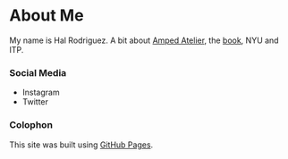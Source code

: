 # About Me
My name is Hal Rodriguez. A bit about [Amped Atelier](https://www.ampedatelier.com), the [book](https://www.makeitwearitbook.com), NYU and ITP.

### Social Media
* Instagram
* Twitter

### Colophon
This site was built using [GitHub Pages](https://pages.github.com/).